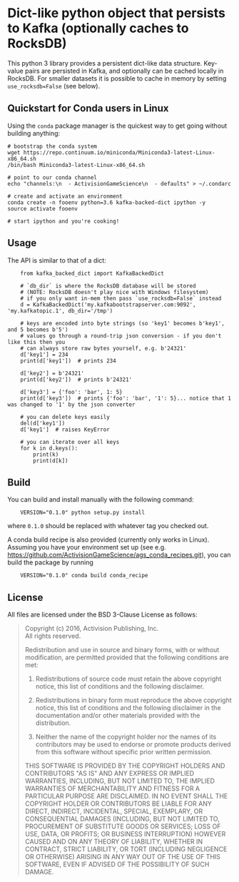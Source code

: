 # Dict-like python object that persists to Kafka (optionally caches to RocksDB)

This python 3 library provides a persistent dict-like data structure.  Key-value
pairs are persisted in Kafka, and optionally can be cached locally in RocksDB.  For
smaller datasets it is possible to cache in memory by setting `use_rocksdb=False` (see below).

## Quickstart for Conda users in Linux

Using the `conda` package manager is the quickest way to get going
without building anything:
```
# bootstrap the conda system
wget https://repo.continuum.io/miniconda/Miniconda3-latest-Linux-x86_64.sh
/bin/bash Miniconda3-latest-Linux-x86_64.sh

# point to our conda channel
echo "channels:\n  - ActivisionGameScience\n  - defaults" > ~/.condarc

# create and activate an environment
conda create -n fooenv python=3.6 kafka-backed-dict ipython -y
source activate fooenv

# start ipython and you're cooking!
```

## Usage

The API is similar to that of a dict:
```
    from kafka_backed_dict import KafkaBackedDict

    # `db_dir` is where the RocksDB database will be stored
    # (NOTE: RocksDB doesn't play nice with Windows filesystem)
    # if you only want in-mem then pass `use_rocksdb=False` instead
    d = KafkaBackedDict('my.kafkabootstrapserver.com:9092', 'my.kafkatopic.1', db_dir='/tmp') 

    # keys are encoded into byte strings (so 'key1' becomes b'key1', and 5 becomes b'5')
    # values go through a round-trip json conversion - if you don't like this then you
    # can always store raw bytes yourself, e.g. b'24321'
    d['key1'] = 234
    print(d['key1'])  # prints 234

    d['key2'] = b'24321'
    print(d['key2'])  # prints b'24321'

    d['key3'] = {'foo': 'bar', 1: 5}
    print(d['key3'])  # prints {'foo': 'bar', '1': 5}... notice that 1 was changed to '1' by the json converter

    # you can delete keys easily
    del(d['key1'])
    d['key1']  # raises KeyError

    # you can iterate over all keys
    for k in d.keys():
        print(k)
        print(d[k])
```

## Build

You can build and install manually with the following command:
```
    VERSION="0.1.0" python setup.py install
```
where `0.1.0` should be replaced with whatever tag you checked out.

A conda build recipe is also provided (currently only works in Linux).  Assuming you have your
environment set up (see e.g. https://github.com/ActivisionGameScience/ags_conda_recipes.git),
you can build the package by running
```
    VERSION="0.1.0" conda build conda_recipe
```

## License

All files are licensed under the BSD 3-Clause License as follows:
 
> Copyright (c) 2016, Activision Publishing, Inc.  
> All rights reserved.
> 
> Redistribution and use in source and binary forms, with or without modification, are permitted provided that the following conditions are met:
> 
> 1. Redistributions of source code must retain the above copyright notice, this list of conditions and the following disclaimer.
>  
> 2. Redistributions in binary form must reproduce the above copyright notice, this list of conditions and the following disclaimer in the documentation and/or other materials provided with the distribution.
>  
> 3. Neither the name of the copyright holder nor the names of its contributors may be used to endorse or promote products derived from this software without specific prior written permission.
>  
> THIS SOFTWARE IS PROVIDED BY THE COPYRIGHT HOLDERS AND CONTRIBUTORS "AS IS" AND ANY EXPRESS OR IMPLIED WARRANTIES, INCLUDING, BUT NOT LIMITED TO, THE IMPLIED WARRANTIES OF MERCHANTABILITY AND FITNESS FOR A PARTICULAR PURPOSE ARE DISCLAIMED. IN NO EVENT SHALL THE COPYRIGHT HOLDER OR CONTRIBUTORS BE LIABLE FOR ANY DIRECT, INDIRECT, INCIDENTAL, SPECIAL, EXEMPLARY, OR CONSEQUENTIAL DAMAGES (INCLUDING, BUT NOT LIMITED TO, PROCUREMENT OF SUBSTITUTE GOODS OR SERVICES; LOSS OF USE, DATA, OR PROFITS; OR BUSINESS INTERRUPTION) HOWEVER CAUSED AND ON ANY THEORY OF LIABILITY, WHETHER IN CONTRACT, STRICT LIABILITY, OR TORT (INCLUDING NEGLIGENCE OR OTHERWISE) ARISING IN ANY WAY OUT OF THE USE OF THIS SOFTWARE, EVEN IF ADVISED OF THE POSSIBILITY OF SUCH DAMAGE.

